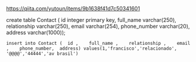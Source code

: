https://qiita.com/yutoun/items/9b1638f41d7c50341601


create table Contact (
    id integer primary key,
    full_name varchar(250),
    relationship varchar(250),
    email varchar(254),
    phone_number varchar(20),
    address varchar(1000));

    insert into Contact (  id ,    full_name ,    relationship ,    email ,    phone_number,  address) values(1,'francisco','relacionado', '@@@@','44444','av brasil')